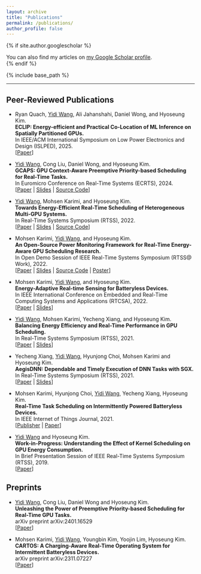 ```yaml
---
layout: archive
title: "Publications"
permalink: /publications/
author_profile: false
---
```


{% if site.author.googlescholar %}
  <div class="wordwrap">You can also find my articles on <a href="{{site.author.googlescholar}}">my Google Scholar profile</a>.</div>
{% endif %}

{% include base_path %}

<!-- {% for post in site.publications reversed %}
  {% include archive-single.html %}
{% endfor %} -->

---

## Peer-Reviewed Publications

* Ryan Quach, <u>Yidi Wang</u>, Ali Jahanshahi, Daniel Wong, and Hyoseung Kim.  
    **ECLIP: Energy-efficient and Practical Co-Location of ML Inference on Spatially Partitioned GPUs.**  
    In IEEE/ACM International Symposium on Low Power Electronics and Design (ISLPED), 2025.  
    [[Paper](../files/2025/islped25_eclip_paper.pdf.pdf)]

* <u>Yidi Wang</u>, Cong Liu, Daniel Wong, and Hyoseung Kim.  
    **GCAPS: GPU Context-Aware Preemptive Priority-based Scheduling for Real-Time Tasks.**  
    In Euromicro Conference on Real-Time Systems (ECRTS), 2024.  
    [[Paper](../files/2024/ecrts24_gcaps_paper.pdf) | [Slides](../files/2024/ecrts24_gcaps_slides.pdf) | [Source Code](https://github.com/rtenlab/gcaps-super-repo/)]

* <u>Yidi Wang</u>, Mohsen Karimi, and Hyoseung Kim.  
    **Towards Energy-Efficient Real-Time Scheduling of Heterogeneous Multi-GPU Systems.**  
    In Real-Time Systems Symposium (RTSS), 2022.  
    [[Paper](../files/2022/RTSS22_sBEET-mg.pdf) | [Slides](../files/2022/RTSS22_sBEET-mg_slides.pdf) | [Source Code](https://github.com/rtenlab/sBEET-mg)]

* Mohsen Karimi, <u>Yidi Wang</u>, and Hyoseung Kim.  
    **An Open-Source Power Monitoring Framework for Real-Time Energy-Aware GPU Scheduling Research.**  
    In Open Demo Session of IEEE Real-Time Systems Symposium (RTSS@ Work), 2022.  
    [[Paper](../files/2022/RTSSWork22_paper.pdf) | [Slides](../files/2022/RTSSWork22_slides.pdf) | [Source Code](https://github.com/rtenlab/gpu_power_monitoring) | [Poster](../files/2022/RTSSWork22_poster.pdf)]

* Mohsen Karimi, <u>Yidi Wang</u>, and Hyoseung Kim.  
    **Energy-Adaptive Real-time Sensing for Batteryless Devices.**  
    In IEEE International Conference on Embedded and Real-Time Computing Systems and Applications (RTCSA), 2022.  
    [[Paper](../files/2022/RTCSA22_AoI.pdf) | [Slides](../files/2022/RTCSA22_AoI_slides.pdf)]

* <u>Yidi Wang</u>, Mohsen Karimi, Yecheng Xiang, and Hyoseung Kim.  
    **Balancing Energy Efficiency and Real-Time Performance in GPU Scheduling.**  
    In Real-Time Systems Symposium (RTSS), 2021.  
    [[Paper](../files/2021/RTSS21_sBEET.pdf) | [Slides](../files/2021/RTSS21_sBEET_slides.pdf)]

* Yecheng Xiang, <u>Yidi Wang</u>, Hyunjong Choi, Mohsen Karimi and Hyoseung Kim.  
    **AegisDNN: Dependable and Timely Execution of DNN Tasks with SGX.**  
    In Real-Time Systems Symposium (RTSS), 2021.  
    [[Paper](../files/2021/RTSS21_AegisDNN.pdf) | [Slides](../files/2021/RTSS21_AegisDNN_slides.pdf)]

* Mohsen Karimi, Hyunjong Choi, <u>Yidi Wang</u>, Yecheng Xiang, Hyoseung Kim.  
    **Real-Time Task Scheduling on Intermittently Powered Batteryless Devices.**  
    In IEEE Internet of Things Journal, 2021.  
    [[Publisher](https://ieeexplore.ieee.org/document/9378771) | [Paper](../files/2021/iotj2021-ipd.pdf)]

* <u>Yidi Wang</u> and Hyoseung Kim.  
    **Work-in-Progress: Understanding the Effect of Kernel Scheduling on GPU Energy Consumption.**  
    In Brief Presentation Session of IEEE Real-Time Systems Symposium (RTSS), 2019.  
    [[Paper](../files/2019/rtss19wip-gpu.pdf)]

## Preprints

* <u>Yidi Wang</u>, Cong Liu, Daniel Wong and Hyoseung Kim.  
**Unleashing the Power of Preemptive Priority-based Scheduling for Real-Time GPU Tasks.**  
arXiv preprint arXiv:2401.16529  
[[Paper](https://arxiv.org/abs/2401.16529)]

* Mohsen Karimi, <u>Yidi Wang</u>, Youngbin Kim, Yoojin Lim, Hyoseung Kim.  
**CARTOS: A Charging-Aware Real-Time Operating System for Intermittent Batteryless Devices.**  
arXiv preprint arXiv:2311.07227  
[[Paper](https://arxiv.org/abs/2311.07227)]
